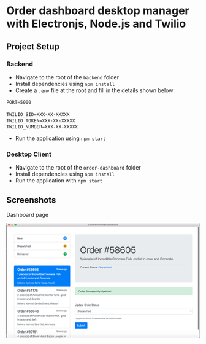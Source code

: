 # Order dashboard desktop manager with Electronjs, Node.js and Twilio

## Project Setup

### Backend

- Navigate to the root of the `backend` folder
- Install dependencies using `npm install`
- Create a `.env` file at the root and fill in the details shown below:

```
PORT=5000

TWILIO_SID=XXX-XX-XXXXX
TWILIO_TOKEN=XXX-XX-XXXXX
TWILIO_NUMBER=XXX-XX-XXXXX

```

- Run the application using `npm start`

### Desktop Client

- Navigate to the root of the `order-dashboard` folder
- Install dependencies using `npm install`
- Run the application with `npm start`

## Screenshots

Dashboard page

![Dashboard](dashboard.png)
